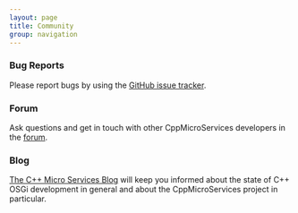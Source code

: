 ```yaml
---
layout: page
title: Community
group: navigation
---
```


### Bug Reports

Please report bugs by using the [GitHub issue tracker](https://github.com/saschazelzer/CppMicroServices/issues?state=open).

### Forum

Ask questions and get in touch with other CppMicroServices developers in the
[forum](http://forum.cppmicroservices.org).

### Blog

[The C++ Micro Services Blog](http://blog.cppmicroservices.org) will keep you
informed about the state of C++ OSGi development in general and about the
CppMicroServices project in particular.




